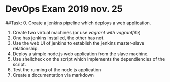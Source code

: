 # DevOps Exam 2019 nov. 25

##Task:
0. Create a jenkins pipeline which deploys a web application.
1. Create two virtual machines (or use *vagrant with vagrantfile*)
2. One has jenkins installed, the other has not.
3. Use the web UI of jenkins to establish the jenkins master-slave relationship.
4. Deploy a simple node.js web application from the slave machine.
5. Use shellcheck on the script which implements the dependiencies of the script.
6. Test the running of the node.js application
7. Create a documentation via markdown